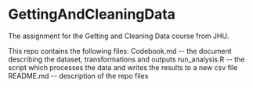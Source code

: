 # GettingAndCleaningData
The assignment for the Getting and Cleaning Data course from JHU.

This repo contains the following files:
Codebook.md -- the document describing the  dataset, transformations and outputs
run_analysis.R -- the script which processes the data and writes the results to a new csv file
README.md -- description of the repo files
